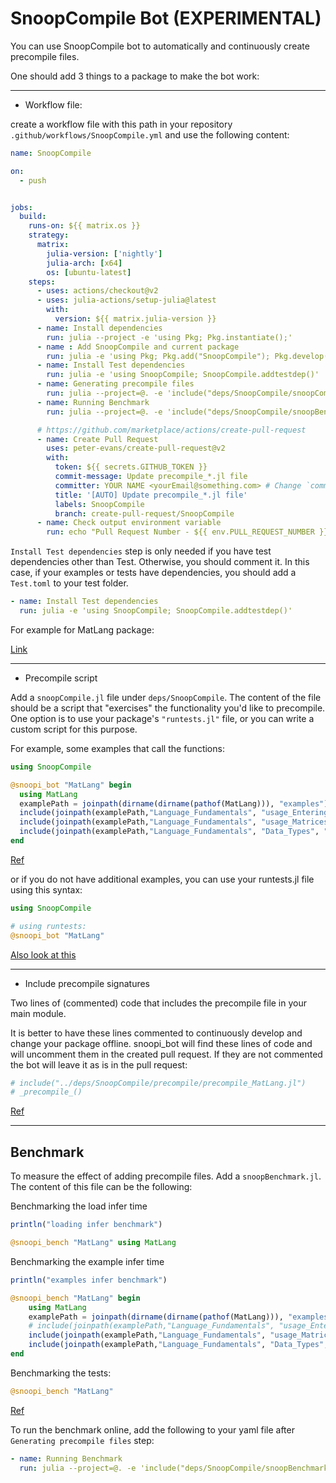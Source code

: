 # SnoopCompile Bot (EXPERIMENTAL)

You can use SnoopCompile bot to automatically and continuously create precompile files.

One should add 3 things to a package to make the bot work:

----------------------------------


- Workflow file:

create a workflow file with this path in your repository `.github/workflows/SnoopCompile.yml` and use the following content:

```yaml
name: SnoopCompile

on:
  - push


jobs:
  build:
    runs-on: ${{ matrix.os }}
    strategy:
      matrix:
        julia-version: ['nightly']
        julia-arch: [x64]
        os: [ubuntu-latest]
    steps:
      - uses: actions/checkout@v2
      - uses: julia-actions/setup-julia@latest
        with:
          version: ${{ matrix.julia-version }}
      - name: Install dependencies
        run: julia --project -e 'using Pkg; Pkg.instantiate();'
      - name : Add SnoopCompile and current package
        run: julia -e 'using Pkg; Pkg.add("SnoopCompile"); Pkg.develop(PackageSpec(; path=pwd()));'
      - name: Install Test dependencies
        run: julia -e 'using SnoopCompile; SnoopCompile.addtestdep()'
      - name: Generating precompile files
        run: julia --project=@. -e 'include("deps/SnoopCompile/snoopCompile.jl")'
      - name: Running Benchmark
        run: julia --project=@. -e 'include("deps/SnoopCompile/snoopBenchmark.jl")'

      # https://github.com/marketplace/actions/create-pull-request
      - name: Create Pull Request
        uses: peter-evans/create-pull-request@v2
        with:
          token: ${{ secrets.GITHUB_TOKEN }}
          commit-message: Update precompile_*.jl file
          committer: YOUR NAME <yourEmail@something.com> # Change `committer` to your name and your email.
          title: '[AUTO] Update precompile_*.jl file'
          labels: SnoopCompile
          branch: create-pull-request/SnoopCompile
      - name: Check output environment variable
        run: echo "Pull Request Number - ${{ env.PULL_REQUEST_NUMBER }}"
```
`Install Test dependencies` step is only needed if you have test dependencies other than Test. Otherwise, you should comment it. In this case, if your examples or tests have dependencies, you should add a `Test.toml` to your test folder.

```yaml
- name: Install Test dependencies
  run: julia -e 'using SnoopCompile; SnoopCompile.addtestdep()'
```

For example for MatLang package:

[Link](https://github.com/juliamatlab/MatLang/blob/master/.github/workflows/SnoopCompile.yml)

----------------------------------


- Precompile script

Add a `snoopCompile.jl` file under `deps/SnoopCompile`. The content of the file should be a script that "exercises" the functionality you'd like to precompile. One option is to use your package's `"runtests.jl"` file, or you can write a custom script for this purpose.


For example, some examples that call the functions:

```julia
using SnoopCompile

@snoopi_bot "MatLang" begin
  using MatLang
  examplePath = joinpath(dirname(dirname(pathof(MatLang))), "examples")
  include(joinpath(examplePath,"Language_Fundamentals", "usage_Entering_Commands.jl"))
  include(joinpath(examplePath,"Language_Fundamentals", "usage_Matrices_and_Arrays.jl"))
  include(joinpath(examplePath,"Language_Fundamentals", "Data_Types", "usage_Numeric_Types.jl"))
end
```
[Ref]( https://github.com/juliamatlab/MatLang/blob/master/deps/SnoopCompile/snoopCompile.jl)

or if you do not have additional examples, you can use your runtests.jl file using this syntax:

```julia
using SnoopCompile

# using runtests:
@snoopi_bot "MatLang"
```

[Also look at this](https://timholy.github.io/SnoopCompile.jl/stable/snoopi/#Precompile-scripts-1)

----------------------------------

- Include precompile signatures

Two lines of (commented) code that includes the precompile file in your main module.

It is better to have these lines commented to continuously develop and change your package offline. snoopi_bot will find these lines of code and will uncomment them in the created pull request. If they are not commented the bot will leave it as is in the pull request:

```julia
# include("../deps/SnoopCompile/precompile/precompile_MatLang.jl")
# _precompile_()
```

[Ref](https://github.com/juliamatlab/MatLang/blob/072ff8ed9877cbb34f8583ae2cf928a5df18aa0c/src/MatLang.jl#L26)


----------------------------------


## Benchmark

To measure the effect of adding precompile files. Add a `snoopBenchmark.jl`. The content of this file can be the following:

Benchmarking the load infer time
```julia
println("loading infer benchmark")

@snoopi_bench "MatLang" using MatLang
```

Benchmarking the example infer time
```julia
println("examples infer benchmark")

@snoopi_bench "MatLang" begin
    using MatLang
    examplePath = joinpath(dirname(dirname(pathof(MatLang))), "examples")
    # include(joinpath(examplePath,"Language_Fundamentals", "usage_Entering_Commands.jl"))
    include(joinpath(examplePath,"Language_Fundamentals", "usage_Matrices_and_Arrays.jl"))
    include(joinpath(examplePath,"Language_Fundamentals", "Data_Types", "usage_Numeric_Types.jl"))
end
```

Benchmarking the tests:
```julia
@snoopi_bench "MatLang"
```
[Ref](https://github.com/juliamatlab/MatLang/blob/master/deps/SnoopCompile/snoopBenchmark.jl)


To run the benchmark online, add the following to your yaml file after `Generating precompile files` step:

```yaml
- name: Running Benchmark
  run: julia --project=@. -e 'include("deps/SnoopCompile/snoopBenchmark.jl")'
```
